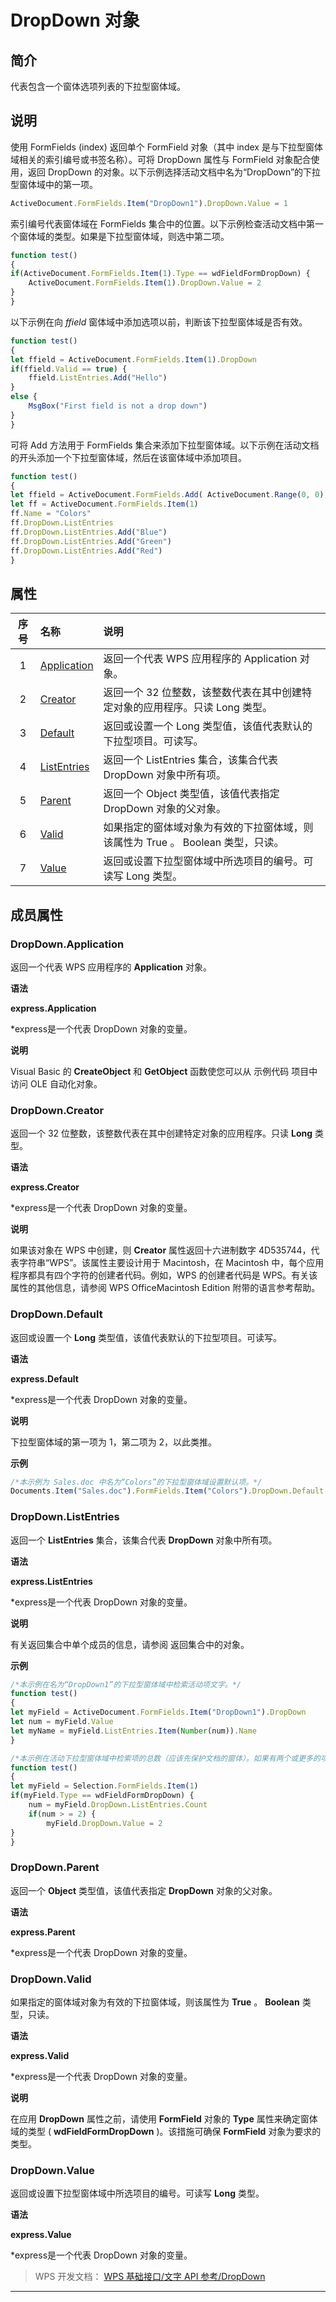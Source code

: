 # DropDown 对象

## 简介

代表包含一个窗体选项列表的下拉型窗体域。

## 说明

使用 FormFields (index) 返回单个 FormField 对象（其中 index 是与下拉型窗体域相关的索引编号或书签名称）。可将 DropDown 属性与 FormField 对象配合使用，返回 DropDown 的对象。以下示例选择活动文档中名为“DropDown”的下拉型窗体域中的第一项。

``` JavaScript
ActiveDocument.FormFields.Item("DropDown1").DropDown.Value = 1
```

索引编号代表窗体域在 FormFields 集合中的位置。以下示例检查活动文档中第一个窗体域的类型。如果是下拉型窗体域，则选中第二项。

``` JavaScript
function test()
{
if(ActiveDocument.FormFields.Item(1).Type == wdFieldFormDropDown) {
    ActiveDocument.FormFields.Item(1).DropDown.Value = 2
}
}
```

以下示例在向 *ffield* 窗体域中添加选项以前，判断该下拉型窗体域是否有效。

``` JavaScript
function test()
{
let ffield = ActiveDocument.FormFields.Item(1).DropDown
if(ffield.Valid == true) {
    ffield.ListEntries.Add("Hello")
}
else {
    MsgBox("First field is not a drop down")
}
}
```

可将 Add 方法用于 FormFields 集合来添加下拉型窗体域。以下示例在活动文档的开头添加一个下拉型窗体域，然后在该窗体域中添加项目。

``` JavaScript
function test()
{
let ffield = ActiveDocument.FormFields.Add( ActiveDocument.Range(0, 0), wdFieldFormDropDown)
let ff = ActiveDocument.FormFields.Item(1)
ff.Name = "Colors"
ff.DropDown.ListEntries
ff.DropDown.ListEntries.Add("Blue")
ff.DropDown.ListEntries.Add("Green")
ff.DropDown.ListEntries.Add("Red")
}
```

## 属性

| 序号 | 名称                                 | 说明                                                                            |
|:----:|:-------------------------------------|:--------------------------------------------------------------------------------|
|  1   | [Application](#DropDown.Application) | 返回一个代表 WPS 应用程序的 Application 对象。                                  |
|  2   | [Creator](#DropDown.Creator)         | 返回一个 32 位整数，该整数代表在其中创建特定对象的应用程序。只读 Long 类型。    |
|  3   | [Default](#DropDown.Default)         | 返回或设置一个 Long 类型值，该值代表默认的下拉型项目。可读写。                  |
|  4   | [ListEntries](#DropDown.ListEntries) | 返回一个 ListEntries 集合，该集合代表 DropDown 对象中所有项。                   |
|  5   | [Parent](#DropDown.Parent)           | 返回一个 Object 类型值，该值代表指定 DropDown 对象的父对象。                    |
|  6   | [Valid](#DropDown.Valid)             | 如果指定的窗体域对象为有效的下拉窗体域，则该属性为 True 。 Boolean 类型，只读。 |
|  7   | [Value](#DropDown.Value)             | 返回或设置下拉型窗体域中所选项目的编号。可读写 Long 类型。                      |

## 成员属性

### DropDown.Application

返回一个代表 WPS 应用程序的 **Application** 对象。

**语法**

**express.Application**

\*express是一个代表 DropDown 对象的变量。

**说明**

Visual Basic 的 **CreateObject** 和 **GetObject** 函数使您可以从 示例代码 项目中访问 OLE 自动化对象。

### DropDown.Creator

返回一个 32 位整数，该整数代表在其中创建特定对象的应用程序。只读 **Long** 类型。

**语法**

**express.Creator**

\*express是一个代表 DropDown 对象的变量。

**说明**

如果该对象在 WPS 中创建，则 **Creator** 属性返回十六进制数字 4D535744，代表字符串“WPS”。该属性主要设计用于 Macintosh，在 Macintosh 中，每个应用程序都具有四个字符的创建者代码。例如，WPS 的创建者代码是 WPS。有关该属性的其他信息，请参阅 WPS OfficeMacintosh Edition 附带的语言参考帮助。

### DropDown.Default

返回或设置一个 **Long** 类型值，该值代表默认的下拉型项目。可读写。

**语法**

**express.Default**

\*express是一个代表 DropDown 对象的变量。

**说明**

下拉型窗体域的第一项为 1，第二项为 2，以此类推。

**示例**

``` JavaScript
/*本示例为 Sales.doc 中名为“Colors”的下拉型窗体域设置默认项。*/
Documents.Item("Sales.doc").FormFields.Item("Colors").DropDown.Default = 2
```

### DropDown.ListEntries

返回一个 **ListEntries** 集合，该集合代表 **DropDown** 对象中所有项。

**语法**

**express.ListEntries**

\*express是一个代表 DropDown 对象的变量。

**说明**

有关返回集合中单个成员的信息，请参阅 返回集合中的对象。

**示例**

``` JavaScript
/*本示例在名为“DropDown1”的下拉型窗体域中检索活动项文字。*/
function test()
{
let myField = ActiveDocument.FormFields.Item("DropDown1").DropDown
let num = myField.Value
let myName = myField.ListEntries.Item(Number(num)).Name
}
```

``` JavaScript
/*本示例在活动下拉型窗体域中检索项的总数（应该先保护文档的窗体）。如果有两个或更多的项，本示例将第二项设置为活动项。*/
function test()
{
let myField = Selection.FormFields.Item(1)
if(myField.Type == wdFieldFormDropDown) {
    num = myField.DropDown.ListEntries.Count
    if(num > = 2) {
        myField.DropDown.Value = 2
}
}
```

### DropDown.Parent

返回一个 **Object** 类型值，该值代表指定 **DropDown** 对象的父对象。

**语法**

**express.Parent**

\*express是一个代表 DropDown 对象的变量。

### DropDown.Valid

如果指定的窗体域对象为有效的下拉窗体域，则该属性为 **True** 。 **Boolean** 类型，只读。

**语法**

**express.Valid**

\*express是一个代表 DropDown 对象的变量。

**说明**

在应用 **DropDown** 属性之前，请使用 **FormField** 对象的 **Type** 属性来确定窗体域的类型 ( **wdFieldFormDropDown** )。该措施可确保 **FormField** 对象为要求的类型。

### DropDown.Value

返回或设置下拉型窗体域中所选项目的编号。可读写 **Long** 类型。

**语法**

**express.Value**

\*express是一个代表 DropDown 对象的变量。

> WPS 开发文档： [WPS 基础接口/文字 API 参考/DropDown](https://qn.cache.wpscdn.cn/encs/doc/office_v19/index.htm)

------------------------------------------------------------------------

